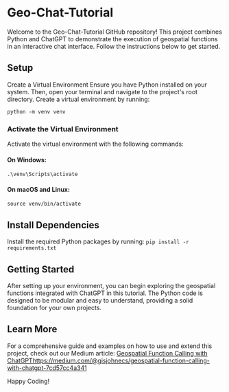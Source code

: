 # Geo-Chat-Tutorial

Welcome to the Geo-Chat-Tutorial GitHub repository! This project combines Python and ChatGPT to demonstrate the execution of geospatial functions in an interactive chat interface. Follow the instructions below to get started.

## Setup

Create a Virtual Environment
Ensure you have Python installed on your system. Then, open your terminal and navigate to the project's root directory. Create a virtual environment by running:

`python -m venv venv`

### Activate the Virtual Environment

Activate the virtual environment with the following commands:

#### On Windows:

`.\venv\Scripts\activate`
#### On macOS and Linux:

`source venv/bin/activate`

## Install Dependencies

Install the required Python packages by running:
`pip install -r requirements.txt`

## Getting Started

After setting up your environment, you can begin exploring the geospatial functions integrated with ChatGPT in this tutorial. The Python code is designed to be modular and easy to understand, providing a solid foundation for your own projects.

## Learn More

For a comprehensive guide and examples on how to use and extend this project, check out our Medium article: [Geospatial Function Calling with ChatGPT](https://medium.com/@gisjohnecs/geospatial-function-calling-with-chatgpt-7cd57cc4a341)https://medium.com/@gisjohnecs/geospatial-function-calling-with-chatgpt-7cd57cc4a341

Happy Coding!
